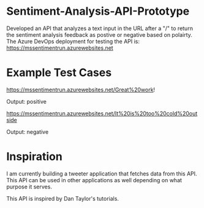 # Sentiment-Analysis-API-Prototype

Developed an API that analyzes a text input in the URL after a "/" to return the sentiment analysis feedback as postive or negative based on polairty. The Azure DevOps deployment for testing the API is: https://mssentimentrun.azurewebsites.net

# Example Test Cases
https://mssentimentrun.azurewebsites.net/Great%20work!

Output: positive

https://mssentimentrun.azurewebsites.net/It%20is%20too%20cold%20outside

Output: negative

# Inspiration
I am currently building a tweeter application that fetches data from this API. This API can be used in other applications as well depending on what purpose it serves. 

This API is inspired by Dan Taylor's tutorials.
